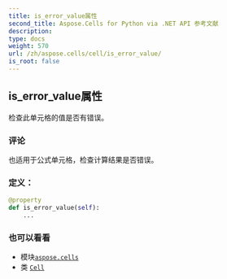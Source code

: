 ```yaml
---
title: is_error_value属性
second_title: Aspose.Cells for Python via .NET API 参考文献
description:
type: docs
weight: 570
url: /zh/aspose.cells/cell/is_error_value/
is_root: false
---
```

## is_error_value属性

检查此单元格的值是否有错误。

### 评论

也适用于公式单元格，检查计算结果是否错误。
### 定义：
```python
@property
def is_error_value(self):
    ...
```

### 也可以看看
* 模块[`aspose.cells`](../../)
* 类 [`Cell`](/cells/python-net/zh/aspose.cells/cell)
